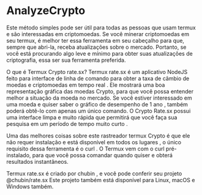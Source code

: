# AnalyzeCrypto

 Este método simples pode ser útil para todas as pessoas que usam termux e são interessadas em criptomoedas. Se você minerar criptomoedas em seu termux, é melhor ter essa ferramenta em seu cabeçalho para que, sempre que abri-la, receba atualizações sobre o mercado. Portanto, se você está procurando algo leve e mínimo para obter suas atualizações de criptografia, essa ser sua ferramenta preferida.

O que é Termux Crypto rate.sx?
Termux rate.sx é um aplicativo NodeJS feito para interface de linha de comando para obter a taxa de câmbio de moedas e criptomoedas em tempo real . Ele mostrará uma boa representação gráfica das moedas Crypto, para  que você possa entender melhor a situação da moeda no mercado. Se você estiver interessado em uma moeda e quiser saber o gráfico de desempenho de 1 ano , também poderá obtê-lo com apenas um único comando. O Crypto Rate.sx possui uma interface limpa e muito rápida que permitirá que você faça sua pesquisa em um período de tempo muito curto .

Uma das melhores coisas sobre este rastreador termux Crypto é que ele não requer instalação e  está disponível em todos os lugares , o único requisito dessa ferramenta é o curl . O Termux vem com o curl pré-instalado, para que você possa comandar quando quiser e obterá resultados instantâneos.

Termux rate.sx é criado por chubin , e você pode conferir seu projeto @chubin/rate.sx Este projeto também está disponível para Linux, macOS e Windows também.

